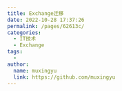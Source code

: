 ```yaml
---
title: Exchange迁移
date: 2022-10-28 17:37:26
permalink: /pages/62613c/
categories:
  - IT技术
  - Exchange
tags:
  - 
author: 
  name: muxingyu
  link: https://github.com/muxingyu
---
```

